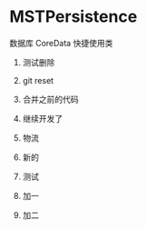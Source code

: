 # MSTPersistence
数据库 CoreData 快捷使用类 

1. 测试删除

2. git reset

3. 合并之前的代码


4. 继续开发了


5. 物流


6. 新的


7. 测试

8. 加一

9. 加二
